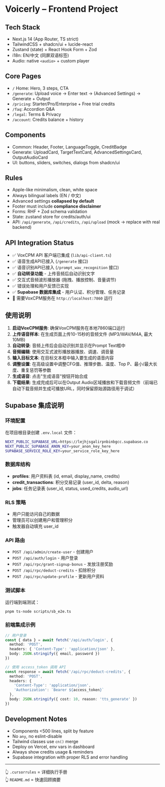 # Voicerly – Frontend Project

## Tech Stack
- Next.js 14 (App Router, TS strict)
- TailwindCSS + shadcn/ui + lucide-react
- Zustand (state) + React Hook Form + Zod
- i18n: EN/中文 (同屏双语标签)
- Audio: native `<audio>` + custom player

## Core Pages
- `/` Home: Hero, 3 steps, CTA
- `/generate`: Upload voice → Enter text → (Advanced Settings) → Generate + Output
- `/pricing`: Starter/Pro/Enterprise + Free trial credits
- `/faq`: Accordion Q&A
- `/legal`: Terms & Privacy
- `/account`: Credits balance + history

## Components
- Common: Header, Footer, LanguageToggle, CreditBadge
- Generate: UploadCard, TargetTextCard, AdvancedSettingsCard, OutputAudioCard
- UI: buttons, sliders, switches, dialogs from shadcn/ui

## Rules
- Apple-like minimalism, clean, white space
- Always bilingual labels (EN / 中文)
- Advanced settings **collapsed by default**
- Footer must include **compliance disclaimer**
- Forms: RHF + Zod schema validation
- State: zustand store for credits/auth/ui
- API: `/api/generate`, `/api/credits`, `/api/upload` (mock → replace with real backend)

## API Integration Status
- ✅ VoxCPM API 客户端已集成 (`lib/api-client.ts`)
- ✅ 语音生成API已接入 (`/generate` 接口)
- ✅ 语音识别API已接入 (`/prompt_wav_recognition` 接口)
- ✅ **自动转录功能** - 上传音频后自动识别文字
- ✅ 交互式音频波形播放器 (拖拽、播放控制、音量调节)
- ✅ 错误处理和用户反馈已实现
- ✅ **Supabase 数据库集成** - 用户认证、积分管理、任务记录
- 🔄 需要VoxCPM服务在 `http://localhost:7860` 运行

## 使用说明
1. **启动VoxCPM服务**: 确保VoxCPM服务在本地7860端口运行
2. **上传语音样本**: 在生成页面上传10-15秒的音频文件 (MP3/WAV/M4A, 最大10MB)
3. **自动转录**: 音频上传后会自动识别并显示在Prompt Text框中
4. **音频编辑**: 使用交互式波形播放器播放、调速、调音量
5. **输入目标文本**: 在目标文本框中输入要生成的语音内容
6. **调整设置**: 在高级设置中调整CFG值、推理步数、温度、Top P、最小/最大长度、重复惩罚等参数
7. **生成语音**: 点击"生成语音"按钮开始合成
8. **下载结果**: 生成完成后可以在Output Audio区域播放和下载音频文件（前端已自动下载音频并生成可播放URL，同时保留原始源路径用于调试）

## Supabase 集成说明

### 环境配置
在项目根目录创建 `.env.local` 文件：
```bash
NEXT_PUBLIC_SUPABASE_URL=https://lejhjsgalirpnbinbgcc.supabase.co
NEXT_PUBLIC_SUPABASE_ANON_KEY=your_anon_key_here
SUPABASE_SERVICE_ROLE_KEY=your_service_role_key_here
```

### 数据库结构
- **profiles**: 用户资料表 (id, email, display_name, credits)
- **credit_transactions**: 积分交易记录 (user_id, delta, reason)
- **jobs**: 任务记录表 (user_id, status, used_credits, audio_url)

### RLS 策略
- 用户只能访问自己的数据
- 管理员可以创建用户和管理积分
- 触发器自动填充 user_id

### API 路由
- `POST /api/admin/create-user` - 创建用户
- `POST /api/auth/login` - 用户登录
- `POST /api/rpc/grant-signup-bonus` - 发放注册奖励
- `POST /api/rpc/deduct-credits` - 扣除积分
- `POST /api/rpc/update-profile` - 更新用户资料

### 测试脚本
运行端到端测试：
```bash
pnpm ts-node scripts/sb_e2e.ts
```

### 前端集成示例
```typescript
// 用户登录
const { data } = await fetch('/api/auth/login', {
  method: 'POST',
  headers: { 'Content-Type': 'application/json' },
  body: JSON.stringify({ email, password })
})

// 使用 access_token 调用 API
const response = await fetch('/api/rpc/deduct-credits', {
  method: 'POST',
  headers: {
    'Content-Type': 'application/json',
    'Authorization': `Bearer ${access_token}`
  },
  body: JSON.stringify({ cost: 10, reason: 'tts_generate' })
})
```

## Development Notes
- Components <500 lines, split by feature
- No `any`, no eslint-disable
- Tailwind classes use `cn()` merge
- Deploy on Vercel, env vars in dashboard
- Always show credits usage & reminders
- Supabase integration with proper RLS and error handling

---

👆 `.cursorrules` = 详细执行手册  
👆 `README.md` = 快速回顾摘要
